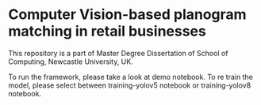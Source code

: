# Computer Vision-based planogram matching in retail businesses

This repository is a part of Master Degree Dissertation of School of Computing, Newcastle University, UK.

To run the framework, please take a look at demo notebook.
To re train the model, please select between training-yolov5 notebook or training-yolov8 notebook.
